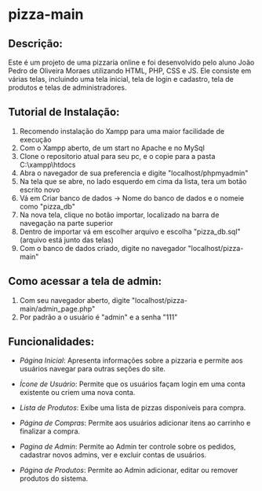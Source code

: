 # pizza-main

## Descrição:
Este é um projeto de uma pizzaria online e foi desenvolvido pelo aluno João Pedro de Oliveira Moraes utilizando HTML, PHP, CSS e JS. Ele consiste em várias telas, incluindo uma tela inicial, tela de login e cadastro, tela de produtos e telas de administradores.

## Tutorial de Instalação:
1. Recomendo instalação do Xampp para uma maior facilidade de execução
2. Com o Xampp aberto, de um start no Apache e no MySql
3. Clone o repositorio atual para seu pc, e o copie para a pasta C:\xampp\htdocs
4. Abra o navegador de sua preferencia e digite "localhost/phpmyadmin"
5. Na tela que se abre, no lado esquerdo em cima da lista, tera um botão escrito novo
6. Vá em Criar banco de dados -> Nome do banco de dados e o nomeie como "pizza_db"
7. Na nova tela, clique no botão importar, localizado na barra de navegação na parte superior
8. Dentro de importar vá em escolher arquivo e escolha "pizza_db.sql" (arquivo está junto das telas)
9. Com o banco de dados criado, digite no navegador "localhost/pizza-main"
    
## Como acessar a tela de admin:
1. Com seu navegador aberto, digite "localhost/pizza-main/admin_page.php"
2. Por padrão a o usuário é "admin" e a senha "111"
 
## Funcionalidades:

- *Página Inicial*: Apresenta informações sobre a pizzaria e permite aos usuários navegar para outras seções do site.

- *Ícone de Usuário*: Permite que os usuários façam login em uma conta existente ou criem uma nova conta.

- *Lista de Produtos*: Exibe uma lista de pizzas disponíveis para compra.

- *Página de Compras*: Permite aos usuários adicionar itens ao carrinho e finalizar a compra.

- *Pagina de Admin*: Permite ao Admin ter controle sobre os pedidos, cadastrar novos admins, ver e excluir contas de usuários.

- *Página de Produtos*: Permite ao Admin adicionar, editar ou remover produtos do sistema.
